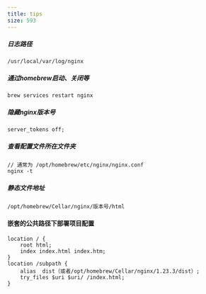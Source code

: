 ```yaml
---
title: tips
size: 593
---
```

##### 日志路径
```
/usr/local/var/log/nginx
```
##### 通过homebrew启动、关闭等
```
brew services restart nginx
```
##### 隐藏nginx版本号
```
server_tokens off;
```
##### 查看配置文件所在文件夹
```
// 通常为 /opt/homebrew/etc/nginx/nginx.conf
nginx -t
```
##### 静态文件地址
```
/opt/homebrew/Cellar/nginx/版本号/html
```
#### 嵌套的公共路径下部署项目配置
```
location / {
	root html;
	index index.html index.htm;
}
location /subpath {
	alias  dist（或者/opt/homebrew/Cellar/nginx/1.23.3/dist）;
	try_files $uri $uri/ /index.html;
}
```
